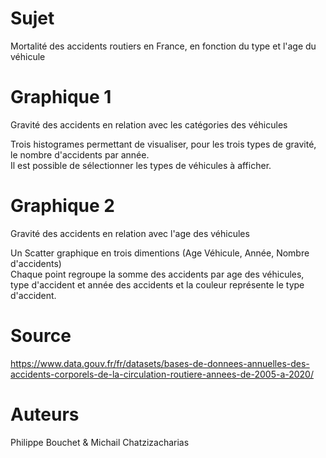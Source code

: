 # Sujet
Mortalité des accidents routiers en France, en fonction du type et l'age du véhicule  

# Graphique 1  
Gravité des accidents en relation avec les catégories des véhicules  

Trois histogrames permettant de visualiser, pour les trois types de gravité, le nombre d'accidents par année.  
Il est possible de sélectionner les types de véhicules à afficher.  

# Graphique 2  
Gravité des accidents en relation avec l'age des véhicules  

Un Scatter graphique en trois dimentions (Age Véhicule, Année, Nombre d'accidents)  
Chaque point regroupe la somme des accidents par age des véhicules,  
type d'accident et année des accidents et la couleur représente le type d'accident.  

# Source
https://www.data.gouv.fr/fr/datasets/bases-de-donnees-annuelles-des-accidents-corporels-de-la-circulation-routiere-annees-de-2005-a-2020/  

# Auteurs
Philippe Bouchet & Michail Chatzizacharias  
